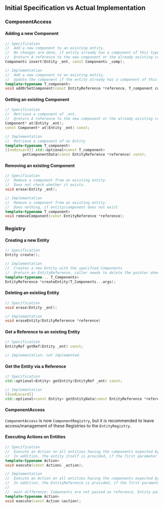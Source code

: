 ﻿## Initial Specification vs Actual Implementation

### ComponentAccess

#### Adding a new Component
```c++
// Specification
//  Add a new component to an existing entity.
//  No changes are done, if entity already has a component of this type.
//  @return A reference to the new component or the already existing component.
Component& insert(Entity _ent, const Component& _comp);

// Implementation
//  Add a new component to an existing entity.
//  Update the component if the entity already has a component of this type.
template<typename T_component>
void addOrSetComponent(const EntityReference *reference, T_component component);
```

#### Getting an existing Component
```c++
// Specification
//  Retrieve a component of _ent.
//  @return A reference to the new component or the already existing component.
Component* at(Entity _ent);
const Component* at(Entity _ent) const;

// Implementation
//  Retrieve a component of an Entity
template<typename T_component>
[[nodiscard]] std::optional<const T_component>
        getComponentData(const EntityReference *reference) const;
```

#### Removing an existing Component
```c++
// Specification
//  Remove a component from an existing entity.
//  Does not check whether it exists.
void erase(Entity _ent);

// Implementation
//  Remove a component from an existing entity.
//  Does nothing, if entity/component does not exist
template<typename T_component>
void removeComponent(const EntityReference *reference);
```

### Registry

#### Creating a new Entity
```c++
// Specification
Entity create();

// Implementation
//  Creates a new Entity with the specified Components
//  @return an EntityReference, caller needs to delete the pointer when done.
template<typename... T_Components>
EntityReference *createEntity(T_Components...args);
```

#### Deleting an existing Entity
```c++
// Specification
void erase(Entity _ent);

// Implementation
void eraseEntity(EntityReference *reference)
```

#### Get a Reference to an existing Entity
```c++
// Specification
EntityRef getRef(Entity _ent) const;

// Implementation: not implemented.
```

#### Get the Entity via a Reference
```c++
// Specification
std::optional<Entity> getEntity(EntityRef _ent) const;

// Implementation
[[nodiscard]]
std::optional<const Entity> getEntityData(const EntityReference *reference) const;
```

#### ComponentAccess
`ComponentAccess` is now `ComponentRegistry`, but it is recommended to leave
access/management of these Registries to the `EntityRegistry`.

#### Executing Actions on Entities
```c++
// Specification
//  Execute an Action on all entities having the components expected by Action::operator(component_type&...).
//  In addition, the entity itself is provided, if the first parameter is of type Entity
template<typename Action>
void execute(const Action& _action);

// Implementation
//  Execute an Action on all entities having the components expected by Action::operator(const TComponent ...).
//  In addition, the EntityReference is provided, if the first parameter is of type EntityReference. (const EntityReference *)
//
//  main difference: Components are not passed as reference, Entity passed as const pointer.
template<typename Action>
void execute(const Action &action);
```